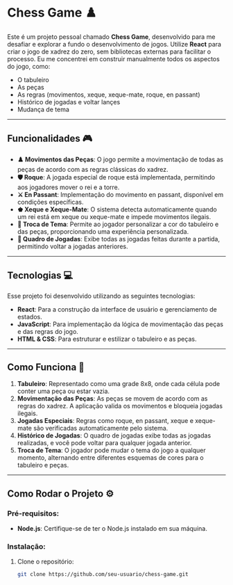 # Chess Game ♟️

Este é um projeto pessoal chamado **Chess Game**, desenvolvido para me desafiar e explorar a fundo o desenvolvimento de jogos. Utilize **React** para criar o jogo de xadrez do zero, sem bibliotecas externas para facilitar o processo. Eu me concentrei em construir manualmente todos os aspectos do jogo, como:

- O tabuleiro
- As peças
- As regras (movimentos, xeque, xeque-mate, roque, en passant)
- Histórico de jogadas e voltar lançes
- Mudança de tema

---

## Funcionalidades 🎮

- **♟️ Movimentos das Peças**: O jogo permite a movimentação de todas as peças de acordo com as regras clássicas do xadrez.
- **🛡️ Roque**: A jogada especial de roque está implementada, permitindo aos jogadores mover o rei e a torre.
- **⚔️ En Passant**: Implementação do movimento en passant, disponível em condições específicas.
- **♚ Xeque e Xeque-Mate**: O sistema detecta automaticamente quando um rei está em xeque ou xeque-mate e impede movimentos ilegais.
- **🎨 Troca de Tema**: Permite ao jogador personalizar a cor do tabuleiro e das peças, proporcionando uma experiência personalizada.
- **📝 Quadro de Jogadas**: Exibe todas as jogadas feitas durante a partida, permitindo voltar a jogadas anteriores.

---

## Tecnologias 💻

Esse projeto foi desenvolvido utilizando as seguintes tecnologias:

- **React**: Para a construção da interface de usuário e gerenciamento de estados.
- **JavaScript**: Para implementação da lógica de movimentação das peças e das regras do jogo.
- **HTML & CSS**: Para estruturar e estilizar o tabuleiro e as peças.

---

## Como Funciona 🚀

1. **Tabuleiro**: Representado como uma grade 8x8, onde cada célula pode conter uma peça ou estar vazia.
2. **Movimentação das Peças**: As peças se movem de acordo com as regras do xadrez. A aplicação valida os movimentos e bloqueia jogadas ilegais.
3. **Jogadas Especiais**: Regras como roque, en passant, xeque e xeque-mate são verificadas automaticamente pelo sistema.
4. **Histórico de Jogadas**: O quadro de jogadas exibe todas as jogadas realizadas, e você pode voltar para qualquer jogada anterior.
5. **Troca de Tema**: O jogador pode mudar o tema do jogo a qualquer momento, alternando entre diferentes esquemas de cores para o tabuleiro e peças.

---

## Como Rodar o Projeto ⚙️

### Pré-requisitos:

- **Node.js**: Certifique-se de ter o Node.js instalado em sua máquina.

### Instalação:

1. Clone o repositório:

   ```bash
   git clone https://github.com/seu-usuario/chess-game.git

